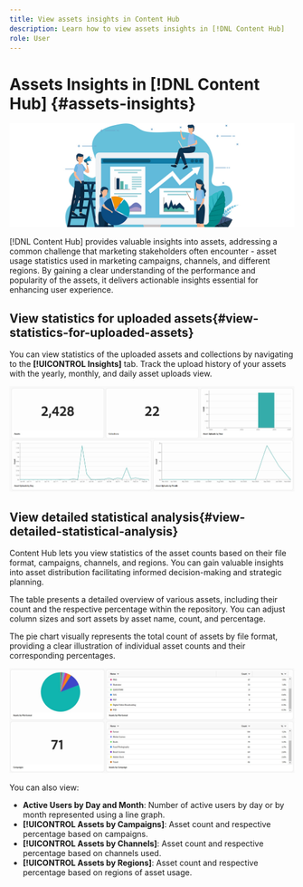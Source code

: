 ```yaml
---
title: View assets insights in Content Hub
description: Learn how to view assets insights in [!DNL Content Hub]
role: User
---
```

# Assets Insights in [!DNL Content Hub] {#assets-insights}

 ![Assets insights](assets/asset-insights-banner.jpg)

[!DNL Content Hub] provides valuable insights into assets, addressing a common challenge that marketing stakeholders often encounter - asset usage statistics used in marketing campaigns, channels, and different regions. By gaining a clear understanding of the performance and popularity of the assets, it delivers actionable insights essential for enhancing user experience.

## View statistics for uploaded assets{#view-statistics-for-uploaded-assets}

You can view statistics of the uploaded assets and collections by navigating to the **[!UICONTROL Insights]** tab. Track the upload history of your assets with the yearly, monthly, and daily asset uploads view.
   
   ![Upload assets statistics](assets/assets-insights.jpg)

<!-- You can track the upload history of your assets over the past 30 days or gain a more comprehensive view with data spanning the last 12 months. This feature enables you to evaluate the upload count of assets.  -->

<!-- Go to the **[!UICONTROL [!DNL Insights]]** tab.

2. Select the desired time frame to view the statistics; you can opt for either last 30 days or last 12 months.

Data for the selected time frame is displayed, including the upload count for the specified duration. -->

## View detailed statistical analysis{#view-detailed-statistical-analysis}

Content Hub lets you view statistics of the asset counts based on their file format, campaigns, channels, and regions. You can gain valuable insights into asset distribution facilitating informed decision-making and strategic planning.

The table presents a detailed overview of various assets, including their count and the respective percentage within the repository. You can adjust column sizes and sort assets by asset name, count, and percentage.

The pie chart visually represents the total count of assets by file format, providing a clear illustration of individual asset counts and their corresponding percentages.

 ![Asset count by asset type statistics](assets/insights-categorial-view.jpg)

You can also view:

* **Active Users by Day and Month**: Number of active users by day or by month represented using a line graph.
* **[!UICONTROL Assets by Campaigns]**: Asset count and respective percentage based on campaigns.
* **[!UICONTROL Assets by Channels]**: Asset count and respective percentage based on channels used.
* **[!UICONTROL Assets by Regions]**: Asset count and respective percentage based on regions of asset usage.

